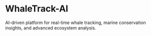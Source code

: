# WhaleTrack-AI
AI-driven platform for real-time whale tracking, marine conservation insights, and advanced ecosystem analysis.
